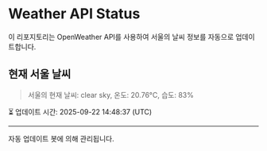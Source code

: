 
# Weather API Status

이 리포지토리는 OpenWeather API를 사용하여 서울의 날씨 정보를 자동으로 업데이트합니다.

## 현재 서울 날씨
> 서울의 현재 날씨: clear sky, 온도: 20.76°C, 습도: 83%

⏳ 업데이트 시간: 2025-09-22 14:48:37 (UTC)

---
자동 업데이트 봇에 의해 관리됩니다.

